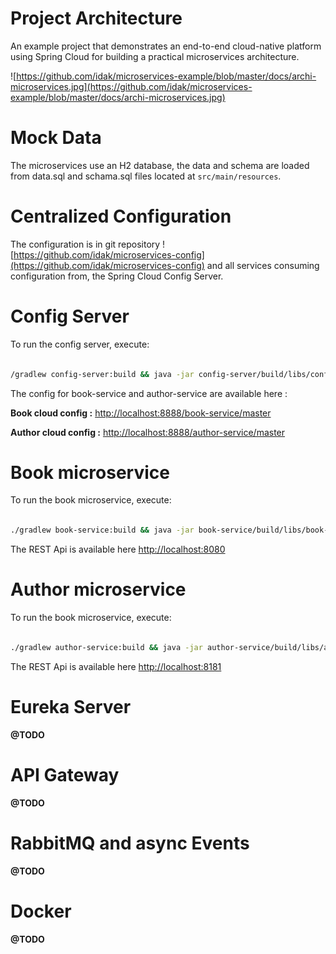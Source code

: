# Project Architecture
An example project that demonstrates an end-to-end cloud-native platform using Spring Cloud for building a practical microservices architecture.


![https://github.com/idak/microservices-example/blob/master/docs/archi-microservices.jpg](https://github.com/idak/microservices-example/blob/master/docs/archi-microservices.jpg)


# Mock Data

The microservices use an H2 database, the data and schema are loaded from data.sql and schama.sql files located at `src/main/resources`.


# Centralized Configuration

The configuration is in git repository ![https://github.com/idak/microservices-config](https://github.com/idak/microservices-config) and all services consuming configuration from, the Spring Cloud Config Server.

# Config Server

To run the config server, execute:

```sh

/gradlew config-server:build && java -jar config-server/build/libs/config-server.jar


```

The config for book-service and author-service are available here :

**Book cloud config :** [http://localhost:8888/book-service/master](http://localhost:8888/book-service/master)

**Author cloud config :** [http://localhost:8888/author-service/master](http://localhost:8888/author-service/master)

# Book microservice


To run the book microservice, execute:


```sh

./gradlew book-service:build && java -jar book-service/build/libs/book-service.jar

```

The  REST Api is available here [http://localhost:8080](http://localhost:8080)

# Author microservice

To run the book microservice, execute:

```sh

./gradlew author-service:build && java -jar author-service/build/libs/author-service.jar

```

The  REST Api is available here [http://localhost:8181](http://localhost:8080)

# Eureka Server
**@TODO**

# API Gateway
**@TODO**

# RabbitMQ and async Events
**@TODO**

# Docker
**@TODO**


